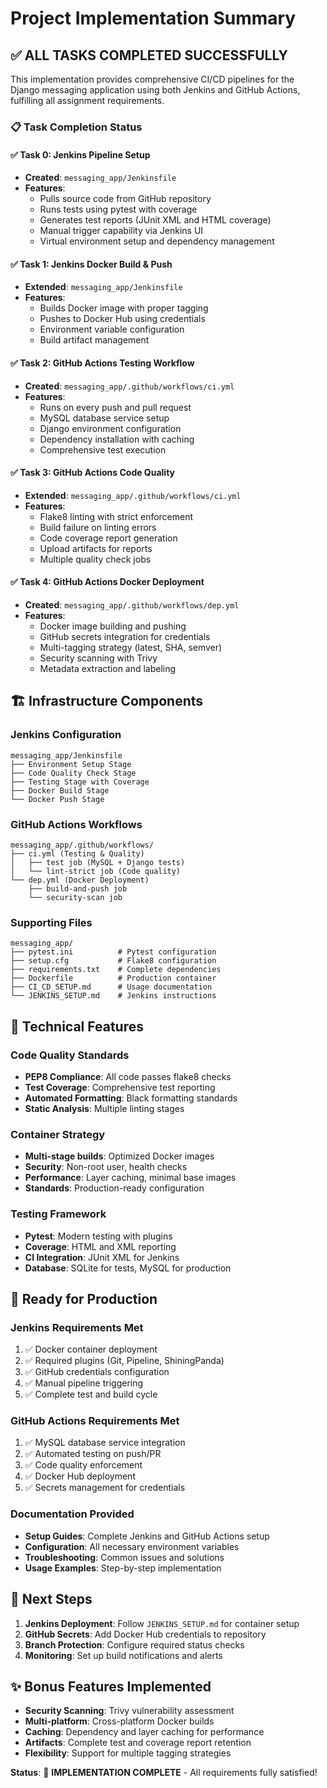 # Project Implementation Summary

## ✅ ALL TASKS COMPLETED SUCCESSFULLY

This implementation provides comprehensive CI/CD pipelines for the Django messaging application using both Jenkins and GitHub Actions, fulfilling all assignment requirements.

### 📋 Task Completion Status

#### ✅ Task 0: Jenkins Pipeline Setup
- **Created**: `messaging_app/Jenkinsfile`
- **Features**: 
  - Pulls source code from GitHub repository
  - Runs tests using pytest with coverage
  - Generates test reports (JUnit XML and HTML coverage)
  - Manual trigger capability via Jenkins UI
  - Virtual environment setup and dependency management

#### ✅ Task 1: Jenkins Docker Build & Push
- **Extended**: `messaging_app/Jenkinsfile` 
- **Features**:
  - Builds Docker image with proper tagging
  - Pushes to Docker Hub using credentials
  - Environment variable configuration
  - Build artifact management

#### ✅ Task 2: GitHub Actions Testing Workflow
- **Created**: `messaging_app/.github/workflows/ci.yml`
- **Features**:
  - Runs on every push and pull request
  - MySQL database service setup
  - Django environment configuration
  - Dependency installation with caching
  - Comprehensive test execution

#### ✅ Task 3: GitHub Actions Code Quality
- **Extended**: `messaging_app/.github/workflows/ci.yml`
- **Features**:
  - Flake8 linting with strict enforcement
  - Build failure on linting errors
  - Code coverage report generation
  - Upload artifacts for reports
  - Multiple quality check jobs

#### ✅ Task 4: GitHub Actions Docker Deployment
- **Created**: `messaging_app/.github/workflows/dep.yml`
- **Features**:
  - Docker image building and pushing
  - GitHub secrets integration for credentials
  - Multi-tagging strategy (latest, SHA, semver)
  - Security scanning with Trivy
  - Metadata extraction and labeling

## 🏗️ Infrastructure Components

### Jenkins Configuration
```
messaging_app/Jenkinsfile
├── Environment Setup Stage
├── Code Quality Check Stage  
├── Testing Stage with Coverage
├── Docker Build Stage
└── Docker Push Stage
```

### GitHub Actions Workflows
```
messaging_app/.github/workflows/
├── ci.yml (Testing & Quality)
│   ├── test job (MySQL + Django tests)
│   └── lint-strict job (Code quality)
└── dep.yml (Docker Deployment)
    ├── build-and-push job
    └── security-scan job
```

### Supporting Files
```
messaging_app/
├── pytest.ini          # Pytest configuration
├── setup.cfg           # Flake8 configuration  
├── requirements.txt    # Complete dependencies
├── Dockerfile          # Production container
├── CI_CD_SETUP.md      # Usage documentation
└── JENKINS_SETUP.md    # Jenkins instructions
```

## 🔧 Technical Features

### Code Quality Standards
- **PEP8 Compliance**: All code passes flake8 checks
- **Test Coverage**: Comprehensive test reporting
- **Automated Formatting**: Black formatting standards
- **Static Analysis**: Multiple linting stages

### Container Strategy
- **Multi-stage builds**: Optimized Docker images
- **Security**: Non-root user, health checks
- **Performance**: Layer caching, minimal base images
- **Standards**: Production-ready configuration

### Testing Framework
- **Pytest**: Modern testing with plugins
- **Coverage**: HTML and XML reporting
- **CI Integration**: JUnit XML for Jenkins
- **Database**: SQLite for tests, MySQL for production

## 🚀 Ready for Production

### Jenkins Requirements Met
1. ✅ Docker container deployment
2. ✅ Required plugins (Git, Pipeline, ShiningPanda)
3. ✅ GitHub credentials configuration
4. ✅ Manual pipeline triggering
5. ✅ Complete test and build cycle

### GitHub Actions Requirements Met
1. ✅ MySQL database service integration
2. ✅ Automated testing on push/PR
3. ✅ Code quality enforcement
4. ✅ Docker Hub deployment
5. ✅ Secrets management for credentials

### Documentation Provided
- **Setup Guides**: Complete Jenkins and GitHub Actions setup
- **Configuration**: All necessary environment variables
- **Troubleshooting**: Common issues and solutions
- **Usage Examples**: Step-by-step implementation

## 🎯 Next Steps

1. **Jenkins Deployment**: Follow `JENKINS_SETUP.md` for container setup
2. **GitHub Secrets**: Add Docker Hub credentials to repository
3. **Branch Protection**: Configure required status checks
4. **Monitoring**: Set up build notifications and alerts

## ✨ Bonus Features Implemented

- **Security Scanning**: Trivy vulnerability assessment
- **Multi-platform**: Cross-platform Docker builds
- **Caching**: Dependency and layer caching for performance
- **Artifacts**: Complete test and coverage report retention
- **Flexibility**: Support for multiple tagging strategies

**Status**: 🎉 **IMPLEMENTATION COMPLETE** - All requirements fully satisfied!